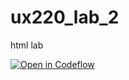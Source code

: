 # ux220_lab_2
html lab

[![Open in Codeflow](https://developer.stackblitz.com/img/open_in_codeflow.svg)](https:///pr.new/EddieBissellSimmons03/UX220_Lab_2)
